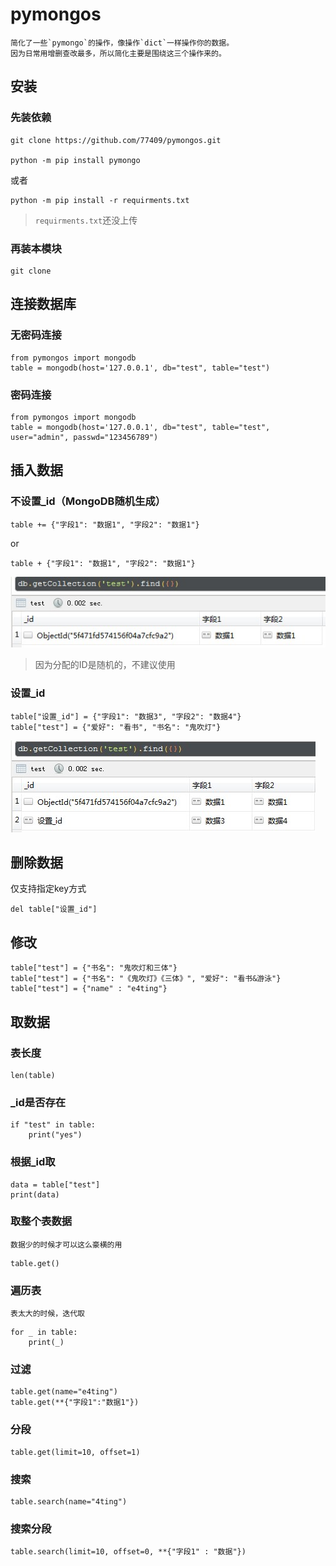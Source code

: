 # pymongos
    简化了一些`pymongo`的操作，像操作`dict`一样操作你的数据。
    因为日常用增删查改最多，所以简化主要是围绕这三个操作来的。

## 安装
### 先装依赖
```
git clone https://github.com/77409/pymongos.git

python -m pip install pymongo
```
或者
```
python -m pip install -r requirments.txt
```
> `requirments.txt`还没上传

### 再装本模块
```
git clone 
```

## 连接数据库

### 无密码连接
```
from pymongos import mongodb
table = mongodb(host='127.0.0.1', db="test", table="test")
```

### 密码连接
```
from pymongos import mongodb
table = mongodb(host='127.0.0.1', db="test", table="test", user="admin", passwd="123456789")
```

## 插入数据
### 不设置_id（MongoDB随机生成）

```
table += {"字段1": "数据1", "字段2": "数据1"}
```
or
```
table + {"字段1": "数据1", "字段2": "数据1"}
```
![](https://raw.githubusercontent.com/77409/e4ting/master/插入-随机ID.jpg)

> 因为分配的ID是随机的，不建议使用

### 设置_id
```
table["设置_id"] = {"字段1": "数据3", "字段2": "数据4"}
table["test"] = {"爱好": "看书", "书名": "鬼吹灯"}
```
![图片传不上来了](https://raw.githubusercontent.com/77409/e4ting/master/插入指定ID.jpg)

## 删除数据
仅支持指定key方式
```
del table["设置_id"]
```

## 修改
```
table["test"] = {"书名": "鬼吹灯和三体"}
table["test"] = {"书名": "《鬼吹灯》《三体》", "爱好": "看书&游泳"}
table["test"] = {"name" : "e4ting"}
```

## 取数据
### 表长度
```
len(table)
```

### _id是否存在
```
if "test" in table:
    print("yes")
```

### 根据_id取
```
data = table["test"]
print(data)
```

### 取整个表数据
    数据少的时候才可以这么豪横的用
```
table.get()
```

### 遍历表
    表太大的时候，迭代取
```
for _ in table:
    print(_)
```

### 过滤
```
table.get(name="e4ting")
table.get(**{"字段1":"数据1"})
```

### 分段
```
table.get(limit=10, offset=1)
```

### 搜索
```
table.search(name="4ting")
```
### 搜索分段
```
table.search(limit=10, offset=0, **{"字段1" : "数据"})
```

